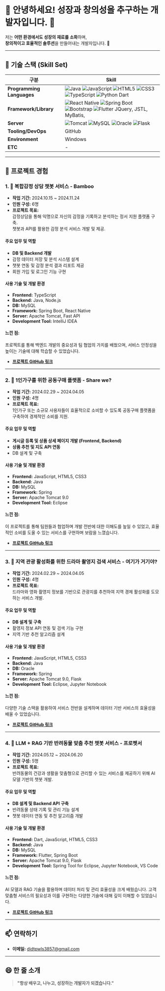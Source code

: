 # 🌟 안녕하세요! 성장과 창의성을 추구하는 개발자입니다. 👋

저는 **어떤 환경에서도 성장의 재료를 소화**하며,  
**창의적이고 효율적인 솔루션**을 만들어내는 개발자입니다. 🚀  

---

## 🔧 기술 스택 (Skill Set)

| **구분**              | **Skill**                                                                                   |
|-----------------------|---------------------------------------------------------------------------------------------|
| **Programming Languages** | ![Java](https://img.shields.io/badge/-Java-007396?logo=java&logoColor=white) ![JavaScript](https://img.shields.io/badge/-JavaScript-F7DF1E?logo=javascript&logoColor=black) ![HTML5](https://img.shields.io/badge/-HTML5-E34F26?logo=html5&logoColor=white) ![CSS3](https://img.shields.io/badge/-CSS3-1572B6?logo=css3&logoColor=white) ![TypeScript](https://img.shields.io/badge/-TypeScript-007ACC?logo=typescript&logoColor=white) ![Python](https://img.shields.io/badge/-Python-3776AB?logo=python&logoColor=white) Dart                                    |
| **Framework/Library** | ![React Native](https://img.shields.io/badge/-React%20Native-61DAFB?logo=react&logoColor=black) ![Spring Boot](https://img.shields.io/badge/-Spring%20Boot-6DB33F?logo=springboot&logoColor=white) ![Bootstrap](https://img.shields.io/badge/-Bootstrap-7952B3?logo=bootstrap&logoColor=white) ![Flutter](https://img.shields.io/badge/-Flutter-02569B?logo=flutter&logoColor=white) JQuery, JSTL, MyBatis,                         |
| **Server**            | ![Tomcat](https://img.shields.io/badge/-Tomcat-F8DC75?logo=apachetomcat&logoColor=black) ![MySQL](https://img.shields.io/badge/-MySQL-4479A1?logo=mysql&logoColor=white) ![Oracle](https://img.shields.io/badge/-Oracle-F80000?logo=oracle&logoColor=white) ![Flask](https://img.shields.io/badge/-Flask-000000?logo=flask&logoColor=white)                                                        |
| **Tooling/DevOps**    | GitHub                                                                                      |
| **Environment**       | Windows                                                                                     |
| **ETC**               | -                                                                                           |

---

## 📂 프로젝트 경험

### 1. 📌 **복합감정 상담 챗봇 서비스 - Bamboo**
- **작업 기간:** 2024.10.15 ~ 2024.11.24  
- **인원 구성:** 6명  
- **프로젝트 목표:**  
  감정상담을 통해 익명으로 자신의 감정을 기록하고 분석하는 정서 지원 플랫폼 구축.  
  챗봇과 API를 활용한 감정 분석 서비스 개발 및 제공.
  
#### **주요 업무 및 역할**  
- **DB 및 Backend 개발**
- 감정 데이터 저장 및 분석 시스템 설계
- 챗봇 연동 및 감정 분석 결과 리포트 제공
- 회원 가입 및 로그인 기능 구현  

#### **사용 기술 및 개발 환경**  
- **Frontend:** TypeScript  
- **Backend:** Java, Node.js  
- **DB:** MySQL  
- **Framework:** Spring Boot, React Native  
- **Server:** Apache Tomcat, Fast API  
- **Development Tool:** IntelliJ IDEA  

#### **느낀 점:**  
프로젝트를 통해 백엔드 개발의 중요성과 팀 협업의 가치를 배웠으며, 서비스 안정성을 높이는 기술에 대해 학습할 수 있었습니다.  
- **[프로젝트 GitHub 링크](https://github.com/SJ0503/bamboo)**

---

### 2. 📌 **1인가구를 위한 공동구매 플랫폼 - Share we?**
- **작업 기간:** 2024.02.29 ~ 2024.04.05  
- **인원 구성:** 4명  
- **프로젝트 목표:**  
  1인가구 또는 소규모 사용자들이 효율적으로 소비할 수 있도록 공동구매 플랫폼을 구축하여 경제적인 소비를 지원.
  
#### **주요 업무 및 역할**  
- **게시글 등록 및 상품 상세 페이지 개발 (Frontend, Backend)**  
- **상품 추천 및 지도 API 연동**  
- DB 설계 및 구축  

#### **사용 기술 및 개발 환경**  
- **Frontend:** JavaScript, HTML5, CSS3  
- **Backend:** Java  
- **DB:** MySQL  
- **Framework:** Spring  
- **Server:** Apache Tomcat 9.0  
- **Development Tool:** Eclipse  

#### **느낀 점:**  
이 프로젝트를 통해 팀원들과 협업하며 개발 전반에 대한 이해도를 높일 수 있었고, 효율적인 소비를 도울 수 있는 서비스를 구현하며 보람을 느꼈습니다.  
- **[프로젝트 GitHub 링크](https://github.com/SJ0503/shareWe)**

---

### 3. 📌 **지역 관광 활성화를 위한 드라마 촬영지 검색 서비스 - 여기가 거기야?**
- **작업 기간:** 2024.02.29 ~ 2024.04.05  
- **인원 구성:** 4명  
- **프로젝트 목표:**  
  드라마와 영화 촬영지 정보를 기반으로 관광지를 추천하여 지역 경제 활성화를 도모하는 서비스 개발.
  
#### **주요 업무 및 역할**  
- **DB 설계 및 구축**
- 촬영지 정보 API 연동 및 검색 기능 구현
- 지역 기반 추천 알고리즘 설계  

#### **사용 기술 및 개발 환경**  
- **Frontend:** JavaScript, HTML5, CSS3  
- **Backend:** Java  
- **DB:** Oracle  
- **Framework:** Spring  
- **Server:** Apache Tomcat 9.0, Flask  
- **Development Tool:** Eclipse, Jupyter Notebook  

#### **느낀 점:**  
다양한 기술 스택을 활용하여 서비스 전반을 설계하며 데이터 기반 서비스의 효율성을 배울 수 있었습니다.  
- **[프로젝트 GitHub 링크](https://github.com/SJ0503/dooriBurn)**

---

### 4. 📌 **LLM + RAG 기반 반려동물 맞춤 추천 챗봇 서비스 - 프로펫서**  
- **작업 기간:** 2024.05.12 ~ 2024.06.20  
- **인원 구성:** 5명  
- **프로젝트 목표:**  
  반려동물의 건강과 생활을 맞춤형으로 관리할 수 있는 서비스를 제공하기 위해 AI 모델 기반의 챗봇 개발.  
  
#### **주요 업무 및 역할**  
- **DB 설계 및 Backend API 구축**  
- 반려동물 상태 기록 및 관리 기능 설계  
- 챗봇 데이터 연동 및 추천 알고리즘 개발  

#### **사용 기술 및 개발 환경**  
- **Frontend:** Dart, JavaScript, HTML5, CSS3  
- **Backend:** Java  
- **DB:** MySQL  
- **Framework:** Flutter, Spring Boot  
- **Server:** Apache Tomcat 9.0, Flask  
- **Development Tool:** Spring Tool for Eclipse, Jupyter Notebook, VS Code  

#### **느낀 점:**  
AI 모델과 RAG 기술을 활용하며 데이터 처리 및 관리 효율성을 크게 배웠습니다. 고객 맞춤형 서비스의 필요성과 이를 구현하는 다양한 기술에 대해 깊이 이해할 수 있었습니다.  
- **[프로젝트 GitHub 링크](https://github.com/SJ0503/propetstor)**


---

## 📫 연락하기
- **이메일:** didtpwls3857@gmail.com  

---

## 😄 한 줄 소개
> **"항상 배우고, 나누고, 성장하는 개발자가 되겠습니다."**

